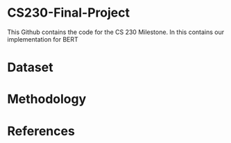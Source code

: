 # CS230-Final-Project

This Github contains the code for the CS 230 Milestone. In this contains our implementation for BERT 
# Dataset

# Methodology

# References
